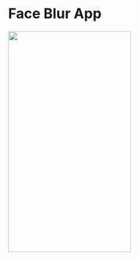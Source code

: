 # Face Blur App
<image src="https://github.com/rajputmukesh748/FaceBlur/raw/main/images/FaceBlurImage.png" width="250" height="450"/>
